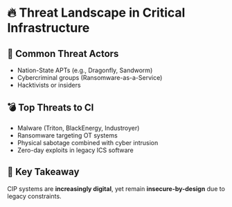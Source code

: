 # 🔥 Threat Landscape in Critical Infrastructure

## 🛑 Common Threat Actors

- Nation-State APTs (e.g., Dragonfly, Sandworm)
- Cybercriminal groups (Ransomware-as-a-Service)
- Hacktivists or insiders

## 💣 Top Threats to CI

- Malware (Triton, BlackEnergy, Industroyer)  
- Ransomware targeting OT systems  
- Physical sabotage combined with cyber intrusion  
- Zero-day exploits in legacy ICS software

## 🧠 Key Takeaway

CIP systems are **increasingly digital**, yet remain **insecure-by-design** due to legacy constraints.
